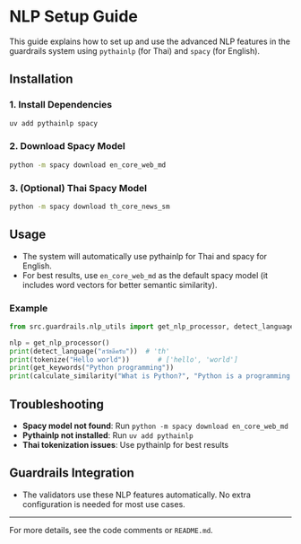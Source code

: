# NLP Setup Guide

This guide explains how to set up and use the advanced NLP features in the guardrails system using `pythainlp` (for Thai) and `spacy` (for English).

## Installation

### 1. Install Dependencies

```bash
uv add pythainlp spacy
```

### 2. Download Spacy Model

```bash
python -m spacy download en_core_web_md
```

### 3. (Optional) Thai Spacy Model

```bash
python -m spacy download th_core_news_sm
```

## Usage

- The system will automatically use pythainlp for Thai and spacy for English.
- For best results, use `en_core_web_md` as the default spacy model (it includes word vectors for better semantic similarity).

### Example

```python
from src.guardrails.nlp_utils import get_nlp_processor, detect_language, tokenize, get_keywords, calculate_similarity

nlp = get_nlp_processor()
print(detect_language("สวัสดีครับ"))  # 'th'
print(tokenize("Hello world"))       # ['hello', 'world']
print(get_keywords("Python programming"))
print(calculate_similarity("What is Python?", "Python is a programming language"))
```

## Troubleshooting

- **Spacy model not found**: Run `python -m spacy download en_core_web_md`
- **Pythainlp not installed**: Run `uv add pythainlp`
- **Thai tokenization issues**: Use pythainlp for best results

## Guardrails Integration

- The validators use these NLP features automatically. No extra configuration is needed for most use cases.

---
For more details, see the code comments or `README.md`. 